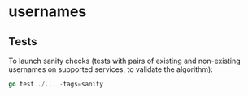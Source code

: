 # usernames

## Tests

To launch sanity checks (tests with pairs of existing and non-existing usernames on supported services, to validate the algorithm):

```go
go test ./... -tags=sanity
```